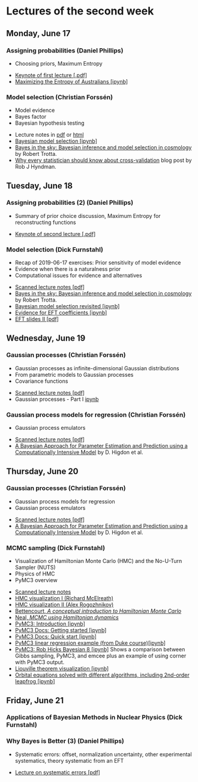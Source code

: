 # Lectures of the second week

## Monday, June 17

### Assigning probabilities (Daniel Phillips)
* Choosing priors, Maximum Entropy
- [Keynote of first lecture [.pdf]](https://github.com/NuclearTalent/Bayes2019/blob/master/topics/assigning-probabilities/TALENT_M2a.pdf)
- [Maximizing the Entropy of Australians [ipynb]](https://github.com/NuclearTalent/Bayes2019/blob/master/topics/assigning-probabilities/MaxEnt_Australians.ipynb)


### Model selection (Christian Forss&eacute;n)
- Model evidence
- Bayes factor
- Bayesian hypothesis testing
* Lecture notes in [pdf](pub/model_selection-minted.pdf) or [html](pub/model_selection-bs.html)
* [Bayesian model selection [ipynb]](https://github.com/NuclearTalent/Bayes2019/blob/master/topics/model-selection/model-selection_I.ipynb)
* [Bayes in the sky: Bayesian inference and model selection in cosmology](https://arxiv.org/abs/0803.4089) by Robert Trotta.
* [Why every statistician should know about cross-validation](https://robjhyndman.com/hyndsight/crossvalidation/) blog post by Rob J Hyndman.




## Tuesday, June 18

### Assigning probabilities (2) (Daniel Phillips)
- Summary of prior choice discussion, Maximum Entropy for reconstructing functions
* [Keynote of second lecture [.pdf]](https://github.com/NuclearTalent/Bayes2019/blob/master/topics/assigning-probabilities/TALENT_T2b.pdf)


### Model selection (Dick Furnstahl)
- Recap of 2019-06-17 exercises: Prior sensitivity of model evidence
- Evidence when there is a naturalness prior
- Computational issues for evidence and alternatives
* [Scanned lecture notes [pdf]](https://github.com/NuclearTalent/Bayes2019/blob/master/topics/model-selection/pub/Lecture_T2a_rjf.pdf)
* [Bayes in the sky: Bayesian inference and model selection in cosmology](https://arxiv.org/abs/0803.4089) by Robert Trotta.
* [Bayesian model selection revisited [ipynb]](https://github.com/NuclearTalent/Bayes2019/blob/master/topics/model-selection/model-selection_I_rjf.ipynb)
* [Evidence for EFT coefficients [ipynb]](https://github.com/NuclearTalent/Bayes2019/blob/master/topics/model-selection/NuclearTalent/Bayes2019/blob/master/topics/Evidence_for_model_EFT_coefficients.ipynb)
* [EFT slides II [pdf]](https://github.com/NuclearTalent/Bayes2019/blob/master/topics/model-selection/EFT_slides_II.pdf)





## Wednesday, June 19

### Gaussian processes (Christian Forss&eacute;n)
- Gaussian processes as infinite-dimensional Gaussian distributions
- From parametric models to Gaussian processes
- Covariance functions
* [Scanned lecture notes [pdf]](https://github.com/NuclearTalent/Bayes2019/blob/master/topics/gaussian-processes/Lecture_W2b_cf.pdf)
* Gaussian processes - Part I [ipynb](https://github.com/NuclearTalent/Bayes2019/blob/master/topics/gaussian-processes/GP-I.ipynb)


### Gaussian process models for regression (Christian Forss&eacute;n)
- Gaussian process emulators
* [Scanned lecture notes [pdf]](https://github.com/NuclearTalent/Bayes2019/blob/master/topics/gaussian-processes/Lecture_Th2a_cf.pdf)
* [A Bayesian Approach for Parameter Estimation and Prediction using a Computationally Intensive Model](https://arxiv.org/abs/1407.3017) by D. Higdon et al.




## Thursday, June 20

### Gaussian processes (Christian Forss&eacute;n)
- Gaussian process models for regression
- Gaussian process emulators
* [Scanned lecture notes [pdf]](https://github.com/NuclearTalent/Bayes2019/blob/master/topics/gaussian-processes/Lecture_Th2a_cf.pdf)
* [A Bayesian Approach for Parameter Estimation and Prediction using a Computationally Intensive Model](https://arxiv.org/abs/1407.3017) by D. Higdon et al.


### MCMC sampling (Dick Furnstahl)
- Visualization of Hamiltonian Monte Carlo (HMC) and the No-U-Turn Sampler (NUTS)
- Physics of HMC
- PyMC3 overview
* [Scanned lecture notes](https://github.com/NuclearTalent/Bayes2019/blob/master/topics/mcmc-sampling/Lecture_W2a_rjf.pdf)
* [HMC visualization I (Richard McElreath)](http://elevanth.org/blog/2017/11/28/build-a-better-markov-chain/)
* [HMC visualization II (Alex Rogozhnikov)](https://arogozhnikov.github.io/2016/12/19/markov_chain_monte_carlo.html)
* [Bettencourt, *A conceptual introduction to Hamiltonian Monte Carlo*](https://github.com/NuclearTalent/Bayes2019/blob/master/topics/mcmc-sampling/Refs/Conceptual_introduction_to_Hamiltonian_Monte_Carlo_Betancourt_1701.02434.pdf)
* [Neal, *MCMC using Hamiltonian dynamics*](https://github.com/NuclearTalent/Bayes2019/blob/master/topics/mcmc-sampling/Refs/MCMC_using_Hamiltonian_dynamics_Neal_1206.1901.pdf)
* [PyMC3: Introduction [ipynb]](https://github.com/NuclearTalent/Bayes2019/blob/master/topics/mcmc-sampling/PyMC3/PyMC3_intro.ipynb)
* [PyMC3 Docs: Getting started [ipynb]](https://github.com/NuclearTalent/Bayes2019/blob/master/topics/mcmc-sampling/PyMC3/PyMC3_docs_getting_started.ipynb)
* [PyMC3 Docs: Quick start [ipynb]](https://github.com/NuclearTalent/Bayes2019/blob/master/topics/mcmc-sampling/PyMC3/PyMC3_docs_api_quickstart.ipynb)
* [PyMC3 linear regression example (from Duke course)[ipynb]](https://github.com/NuclearTalent/Bayes2019/blob/master/topics/mcmc-sampling/PyMC3/Linear_regression_S15B_PyMC3.ipynb)
* [PyMC3: Rob Hicks Bayesian 8 [ipynb]](https://github.com/NuclearTalent/Bayes2019/blob/master/topics/mcmc-sampling/PyMC3/Rob_Hicks_bayesian_8.ipynb) Shows a comparison between Gibbs sampling, PyMC3, and emcee plus an example of using corner with PyMC3 output.
* [Liouville theorem visualization [ipynb]](https://github.com/NuclearTalent/Bayes2019/blob/master/topics/mcmc-sampling/PyMC3/Liouville_theorem_visualization.ipynb)
* [Orbital equations solved with different algorithms, including 2nd-order leapfrog [ipynb]](https://github.com/NuclearTalent/Bayes2019/blob/master/topics/mcmc-sampling/PyMC3/Orbital_eqs_with_different_algorithms.ipynb)



## Friday, June 21

### Applications of Bayesian Methods in Nuclear Physics (Dick Furnstahl)

### Why Bayes is Better (3) (Daniel Phillips)
- Systematic errors: offset, normalization uncertainty, other experimental systematics, theory systematic from an EFT
* [Lecture on systematic errors [pdf]](https://github.com/NuclearTalent/Bayes2019/blob/master/topics/why-bayes-is-better/TALENT_F2a.pdf)





